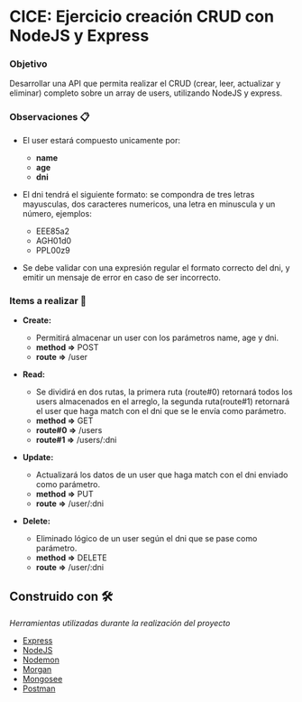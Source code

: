 # CICE: Ejercicio creación CRUD con NodeJS y Express

### Objetivo

Desarrollar una API que permita realizar el CRUD (crear, leer, actualizar y eliminar) completo sobre un array de users, utilizando NodeJS y express.

### Observaciones 📋

- El user estará compuesto unicamente por:

  - **name**
  - **age**
  - **dni**

- El dni tendrá el siguiente formato: se compondra de tres letras mayusculas, dos caracteres numericos, una letra en minuscula y un número, ejemplos:

  - EEE85a2
  - AGH01d0
  - PPL00z9

- Se debe validar con una expresión regular el formato correcto del dni, y emitir un mensaje de error en caso de ser incorrecto.

### Items a realizar 🔧

- **Create:**

  - Permitirá almacenar un user con los parámetros name, age y dni.
  - **method =>** POST
  - **route =>** /user

- **Read:**

  - Se dividirá en dos rutas, la primera ruta (route#0) retornará todos los users almacenados en el arreglo, la segunda ruta(route#1) retornará el user que haga match con el dni que se le envía como parámetro.
  - **method =>** GET
  - **route#0 =>** /users
  - **route#1 =>** /users/:dni

- **Update:**

  - Actualizará los datos de un user que haga match con el dni enviado como parámetro.
  - **method =>** PUT
  - **route =>** /user/:dni

- **Delete:**

  - Eliminado lógico de un user según el dni que se pase como parámetro.
  - **method =>** DELETE
  - **route =>** /user/:dni

## Construido con 🛠️

_Herramientas utilizadas durante la realización del proyecto_

- [Express](https://expressjs.com/)
- [NodeJS](https://nodejs.org/en/)
- [Nodemon](https://nodemon.io/)
- [Morgan](https://www.npmjs.com/package/morgan)
- [Mongosee](https://mongoosejs.com/)
- [Postman](https://www.postman.com/)
